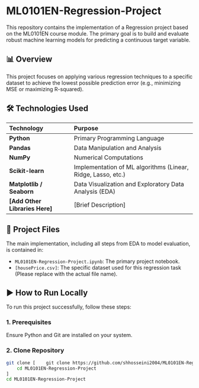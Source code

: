 # ML0101EN-Regression-Project

This repository contains the implementation of a Regression project based on the ML0101EN course module. The primary goal is to build and evaluate robust machine learning models for predicting a continuous target variable.

## 📊 Overview

This project focuses on applying various regression techniques to a specific dataset to achieve the lowest possible prediction error (e.g., minimizing MSE or maximizing R-squared).

## 🛠️ Technologies Used

| Technology | Purpose |
| :--- | :--- |
| **Python** | Primary Programming Language |
| **Pandas** | Data Manipulation and Analysis |
| **NumPy** | Numerical Computations |
| **Scikit-learn** | Implementation of ML algorithms (Linear, Ridge, Lasso, etc.) |
| **Matplotlib / Seaborn** | Data Visualization and Exploratory Data Analysis (EDA) |
| **[Add Other Libraries Here]** | [Brief Description] |

## 📂 Project Files

The main implementation, including all steps from EDA to model evaluation, is contained in:

*   `ML0101EN-Regression-Project.ipynb`: The primary project notebook.
*   `[housePrice.csv]`: The specific dataset used for this regression task (Please replace with the actual file name).

## ▶️ How to Run Locally

To run this project successfully, follow these steps:

### 1. Prerequisites

Ensure Python and Git are installed on your system.

### 2. Clone Repository
```bash
git clone [    git clone https://github.com/shhosseini2004/ML0101EN-Regression-Project.git
    cd ML0101EN-Regression-Project
]
cd ML0101EN-Regression-Project
